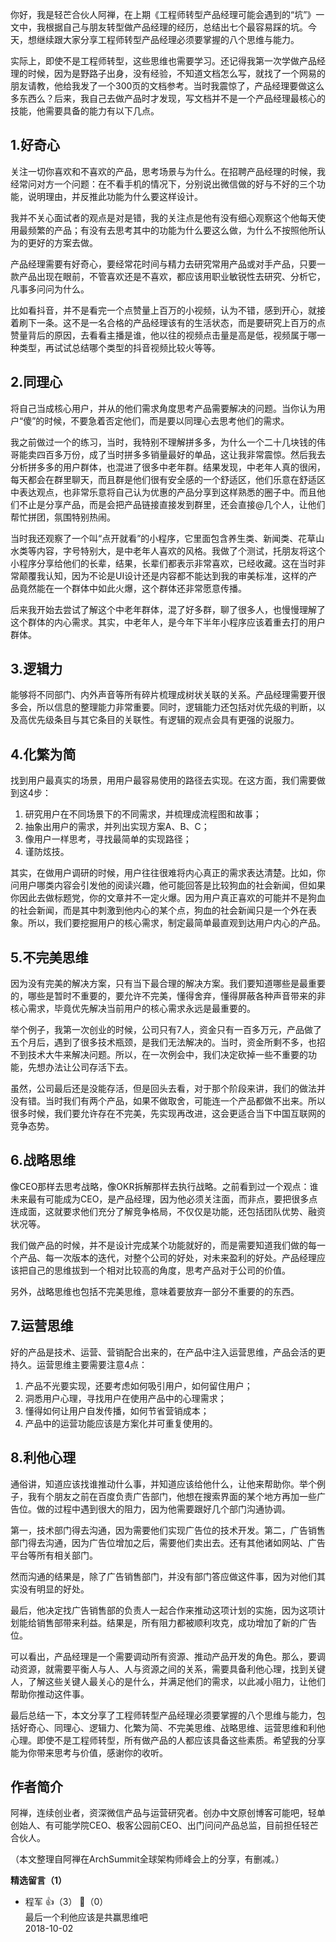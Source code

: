 你好，我是轻芒合伙人阿禅，在上期《工程师转型产品经理可能会遇到的“坑”》一文中，我根据自己与朋友转型做产品经理的经历，总结出七个最容易踩的坑。今天，想继续跟大家分享工程师转型产品经理必须要掌握的八个思维与能力。

实际上，即使不是工程师转型，这些思维也需要学习。还记得我第一次学做产品经理的时候，因为是野路子出身，没有经验，不知道文档怎么写，就找了一个网易的朋友请教，他给我发了一个300页的文档参考。当时我震惊了，产品经理要做这么多东西么？后来，我自己去做产品时才发现，写文档并不是一个产品经理最核心的技能，他需要具备的能力有以下几点。

## 1.好奇心

关注一切你喜欢和不喜欢的产品，思考场景与为什么。在招聘产品经理的时候，我经常问对方一个问题：在不看手机的情况下，分别说出微信做的好与不好的三个功能，说明理由，并反推此功能为什么要这样设计。

我并不关心面试者的观点是对是错，我的关注点是他有没有细心观察这个他每天使用最频繁的产品；有没有去思考其中的功能为什么要这么做，为什么不按照他所认为的更好的方案去做。

产品经理需要有好奇心，要经常花时间与精力去研究常用产品或对手产品，只要一款产品出现在眼前，不管喜欢还是不喜欢，都应该用职业敏锐性去研究、分析它，凡事多问问为什么。

比如看抖音，并不是看完一个点赞量上百万的小视频，认为不错，感到开心，就接着刷下一条。这不是一名合格的产品经理该有的生活状态，而是要研究上百万的点赞量背后的原因，去看看主播是谁，他以往的视频点击量是高是低，视频属于哪一种类型，再试试总结哪个类型的抖音视频比较火等等。

## 2.同理心

将自己当成核心用户，并从的他们需求角度思考产品需要解决的问题。当你认为用户“傻”的时候，不要急着否定他们，而是要以同理心去思考他们的需求。

我之前做过一个的练习，当时，我特别不理解拼多多，为什么一个二十几块钱的伟哥能卖四百多万份，成了当时拼多多销量最好的单品，这让我非常震惊。然后我去分析拼多多的用户群体，也混进了很多中老年群。结果发现，中老年人真的很闲，每天都会在群里聊天，而且群是他们很有安全感的一个舒适区，他们乐意在舒适区中表达观点，也非常乐意将自己认为优惠的产品分享到这样熟悉的圈子中。而且他们不止是分享产品，而是会把产品链接直接发到群里，还会直接@几个人，让他们帮忙拼团，氛围特别热闹。

当时我还观察了一个叫“点开就看”的小程序，它里面包含养生类、新闻类、花草山水类等内容，字号特别大，是中老年人喜欢的风格。我做了个测试，托朋友将这个小程序分享给他们的长辈，结果，长辈们都表示非常喜欢，已经收藏。这在当时非常颠覆我认知，因为不论是UI设计还是内容都不能达到我的审美标准，这样的产品竟然能在一个群体中如此火爆，这个群体还非常愿意传播。

后来我开始去尝试了解这个中老年群体，混了好多群，聊了很多人，也慢慢理解了这个群体的内心需求。其实，中老年人，是今年下半年小程序应该着重去打的用户群体。

## 3.逻辑力

能够将不同部门、内外声音等所有碎片梳理成树状关联的关系。产品经理需要开很多会，所以信息的整理能力非常重要。同时，逻辑能力还包括对优先级的判断，以及高优先级条目与其它条目的关联性。有逻辑的观点会具有更强的说服力。

## 4.化繁为简

找到用户最真实的场景，用用户最容易使用的路径去实现。在这方面，我们需要做到这4步：

1. 研究用户在不同场景下的不同需求，并梳理成流程图和故事；
2. 抽象出用户的需求，并列出实现方案A、B、C；
3. 像用户一样思考，寻找最简单的实现路径；
4. 谨防炫技。

其实，在做用户调研的时候，用户往往很难将内心真正的需求表达清楚。比如，你问用户哪类内容会引发他的阅读兴趣，他可能回答是比较狗血的社会新闻，但如果你因此去做标题党，你的文章并不一定火爆。因为用户真正喜欢的可能并不是狗血的社会新闻，而是其中刺激到他内心的某个点，狗血的社会新闻只是一个外在表象。所以，我们要挖掘用户的核心需求，制定最简单最直观到达用户内心的产品。

## 5.不完美思维

因为没有完美的解决方案，只有当下最合理的解决方案。我们要知道哪些是最重要的，哪些是暂时不重要的，要允许不完美，懂得舍弃，懂得屏蔽各种声音带来的非核心需求，毕竟优先解决当前用户的核心需求永远是最重要的。

举个例子，我第一次创业的时候，公司只有7人，资金只有一百多万元，产品做了五个月后，遇到了很多技术瓶颈，是我们无法解决的。当时，资金所剩不多，也招不到技术大牛来解决问题。所以，在一次例会中，我们决定砍掉一些不重要的功能，先想办法让公司存活下去。

虽然，公司最后还是没能存活，但是回头去看，对于那个阶段来讲，我们的做法并没有错。当时我们有两个产品，如果不做取舍，可能连一个产品都做不出来。所以很多时候，我们要允许存在不完美，先实现再改进，这会更适合当下中国互联网的竞争态势。

## 6.战略思维

像CEO那样去思考战略，像OKR拆解那样去执行战略。之前看到过一个观点：谁未来最有可能成为CEO，是产品经理，因为他必须关注面，而非点，要把很多点连成面，这就要求他们充分了解竞争格局，不仅仅是功能，还包括团队优势、融资状况等。

我们做产品的时候，并不是设计完成某个功能就好的，而是需要知道我们做的每一个产品、每一次版本的迭代，对整个公司的好处，对未来盈利的好处。产品经理应该把自己的思维拔到一个相对比较高的角度，思考产品对于公司的价值。

另外，战略思维也包括不完美思维，意味着要放弃一部分不重要的的东西。

## 7.运营思维

好的产品是技术、运营、营销配合出来的，在产品中注入运营思维，产品会活的更持久。运营思维主要需要注意4点：

1. 产品不光要实现，还要考虑如何吸引用户，如何留住用户；
2. 洞悉用户心理，寻找用户在使用产品中的心理需求；
3. 懂得如何让用户自发传播，如何节省营销成本；
4. 产品中的运营功能应该是方案化并可重复使用的。

## 8.利他心理

通俗讲，知道应该找谁推动什么事，并知道应该给他什么，让他来帮助你。举个例子，我有个朋友之前在百度负责广告部门，他想在搜索界面的某个地方再加一些广告位。做的过程中遇到很大的阻力，因为他需要跟好几个部门沟通协调。

第一，技术部门得去沟通，因为需要他们实现广告位的技术开发。第二，广告销售部门得去沟通，因为广告位增加之后，需要他们卖出去。还有其他诸如网站、广告平台等所有相关部门。

然而沟通的结果是，除了广告销售部门，并没有部门答应做这件事，因为对他们其实没有明显的好处。

最后，他决定找广告销售部的负责人一起合作来推动这项计划的实施，因为这项计划能给销售部带来利益。结果是，所有阻力都被顺利攻克，成功增加了新的广告位。

可以看出，产品经理是一个需要调动所有资源、推动产品开发的角色。那么，要调动资源，就需要平衡人与人、人与资源之间的关系，需要具备利他心理，找到关键人，了解这些关键人最关心的是什么，并满足他们的需求，以此减小阻力，让他们帮助你推动这件事。

最后总结一下，本文分享了工程师转型产品经理必须要掌握的八个思维与能力，包括好奇心、同理心、逻辑力、化繁为简、不完美思维、战略思维、运营思维和利他心理。即使不是工程师转型，所有做产品的人都应该具备这些素质。希望我的分享能为你带来思考与价值，感谢你的收听。

## 作者简介

阿禅，连续创业者，资深微信产品与运营研究者。创办中文原创博客可能吧，轻单创始人、有可能学院CEO、极客公园前CEO、出门问问产品总监，目前担任轻芒合伙人。

（本文整理自阿禅在ArchSummit全球架构师峰会上的分享，有删减。）
<div><strong>精选留言（1）</strong></div><ul>
<li><span>程军</span> 👍（3） 💬（0）<div>最后一个利他应该是共赢思维吧</div>2018-10-02</li><br/>
</ul>